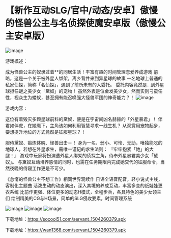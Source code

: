 # 【新作互动SLG/官中/动态/安卓】傲慢的怪兽公主与名侦探使魔安卓版（傲慢公主安卓版）
![image](https://github.com/tre6t45654/servant/assets/105280822/48225756-3c82-47f8-bbbf-149a245fa675)

游戏概述：

成为怪兽公主的奴隶过着**的同居生活！丰富有趣的时间管理恋爱养成游戏
前略，这是一个关于被外星人绑架，离乡背井来到异星球的故事
一名地球上普通的私家侦探，简称「名侦探」，遇到了前所未有的大委托。
委托内容竟然是…到外星球担任谜之美少女「黛奴」的宠物！
虽然外表是位金发美少女，然而实则刁蛮任性，视众生为蝼蚁，甚至拥有能召唤强大怪兽军团的神奇能力？！
![image](https://github.com/tre6t45654/servant/assets/105280822/b2fd72de-80e2-4937-a7eb-08d1887f2cff)

游戏内容：

这位有着毁灭多颗星球前科的黛奴，便是在宇宙间凶名赫赫的「外星暴君」！
伴君如伴虎，在她麾下，主角该如何利用智慧寻求一线生机？
从观赏用宠物起步，要想提升地位的方式竟然是征服星球？！

服侍黛奴、锻炼体魄、怪兽出击－！
身为一名、弱小、可怜、无助，唯独能吃的地球人，若想在外星求生，需唯一谨记的求生法则：
『牢牢抱紧「她」的大腿！』
游戏中玩家将扮演遭外星人绑架的侦探主角，侍奉外星暴君美少女「黛奴」。
与黛奴互动培养感情的同时，也需在任务期限内完成她交代的征服命令，当然夜晚的侍寝工作更是不可少。

《怠惰的怪兽公主不想工作》相同世界观续作
日语全语音配音，轻小说式主线，客制化主题曲
活泼生动的动态演出，深入其境的养成互动，丰富多变的纸娃娃更衣系统
比前作更强、体位更多的动态H模式，全程步兵，各具特色的美少女领主们
绘制精美的CG与H场景，简单的SLG侵攻要素，时间管理系统


![image](https://github.com/tre6t45654/servant/assets/105280822/2670c949-4207-4046-a828-aff8e4cad478)
![image](https://github.com/tre6t45654/servant/assets/105280822/2601893e-8970-4817-9a0e-54e46d22e8c7)
![image](https://github.com/tre6t45654/servant/assets/105280822/a3d22ba4-e7cd-4212-857e-5b33f1535925)


 

下载地址：https://socool51.com/servant_1504260379.apk

下载地址：https://wan1368.com/servant_1504260379.apk
